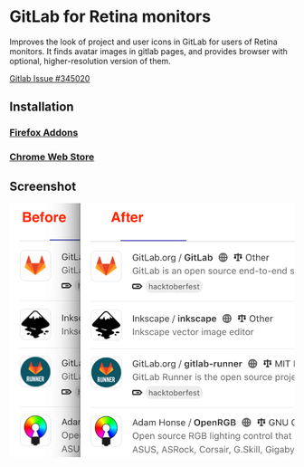 GitLab for Retina monitors
==========================

Improves the look of project and user icons in GitLab for users of Retina monitors.
It finds avatar images in gitlab pages, and provides browser with optional, higher-resolution version of them.

[Gitlab Issue #345020](https://gitlab.com/gitlab-org/gitlab/-/issues/345020)

Installation
------------

### [Firefox Addons](https://addons.mozilla.org/en-US/firefox/addon/gitlab-sharp-avatars/)

### [Chrome Web Store](https://chrome.google.com/webstore/detail/gitlab-sharp-avatars/dilgopjfchgkenadmoapgbcphcoejfff)


Screenshot
----------

<img src="img/screenshot.png">
